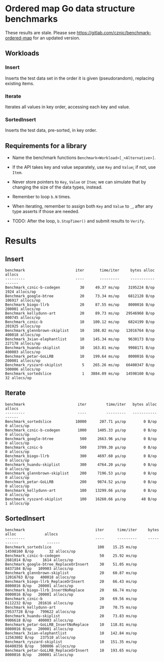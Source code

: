 # Ordered map Go data structure benchmarks

These results are stale.
Please see https://gitlab.com/cznic/benchmark-ordered-map for an updated version.

## Workloads

### Insert

Inserts the test data set in the order it is given (pseudorandom),
replacing existing items.

### Iterate

Iterates all values in key order, accessing each key and value.

### SortedInsert

Inserts the test data, pre-sorted, in key order.


## Requirements for a library

  - Name the benchmark functions
    `Benchmark<Workload>[_<Alternative>]`.

  - If the API takes key and value separately, use `Key` and `Value`;
    if not, use `Item`.

  - Never store pointers to `Key`, `Value` or `Item`; we can simulate
	that by changing the size of the data types, instead.

  - Remember to loop `b.N` times.

  - When iterating, remember to assign both `Key` and `Value` to `_`,
	after any type asserts if those are needed.

  - TODO: After the loop, `b.StopTimer()` and submit results to `Verify`.

# Results

## Insert
```
benchmark                       iter       time/iter     bytes alloc             allocs
---------                       ----       ---------     -----------             ------
Benchmark_cznic-b-codegen         30     49.37 ms/op    3195224 B/op     1924 allocs/op
Benchmark_google-btree            20     73.34 ms/op    6812128 B/op   106917 allocs/op
Benchmark_biogo-llrb              20     87.55 ms/op    8000016 B/op   200001 allocs/op
Benchmark_kellydunn-art           20     89.73 ms/op   29546968 B/op   800745 allocs/op
Benchmark_cznic-b                 10    100.12 ms/op    6824199 B/op   201925 allocs/op
Benchmark_glennbrown-skiplist     10    108.02 ms/op   12016764 B/op   400018 allocs/op
Benchmark_3xian-elephantlist      10    145.34 ms/op    9630173 B/op   227178 allocs/op
Benchmark_huandu-skiplist         10    163.81 ms/op    9908171 B/op   400003 allocs/op
Benchmark_petar-GoLLRB            10    199.64 ms/op    8000016 B/op   200001 allocs/op
Benchmark_ryszard-skiplist         5    265.26 ms/op   66400347 B/op   500006 allocs/op
Benchmark_sortedslice              1   3884.09 ms/op   14598160 B/op       32 allocs/op
```

## Iterate
```
benchmark                        iter         time/iter   bytes alloc        allocs
---------                        ----         ---------   -----------        ------
Benchmark_sortedslice           10000      207.71 μs/op        0 B/op   0 allocs/op
Benchmark_cznic-b-codegen        1000     1405.33 μs/op        0 B/op   0 allocs/op
Benchmark_google-btree            500     2663.96 μs/op        0 B/op   0 allocs/op
Benchmark_cznic-b                 500     3709.30 μs/op        0 B/op   0 allocs/op
Benchmark_biogo-llrb              300     4697.60 μs/op        0 B/op   0 allocs/op
Benchmark_huandu-skiplist         300     4764.20 μs/op        0 B/op   0 allocs/op
Benchmark_glennbrown-skiplist     200     7196.53 μs/op        0 B/op   0 allocs/op
Benchmark_petar-GoLLRB            200     9874.52 μs/op        0 B/op   0 allocs/op
Benchmark_kellydunn-art           100    13299.66 μs/op        0 B/op   0 allocs/op
Benchmark_ryszard-skiplist        100    16260.66 μs/op       48 B/op   1 allocs/op
```

## SortedInsert
```
benchmark                                iter      time/iter     bytes alloc             allocs
---------                                ----      ---------     -----------             ------
Benchmark_sortedslice                     100    15.25 ms/op   14598160 B/op       32 allocs/op
Benchmark_cznic-b-codegen                  50    25.92 ms/op    2681014 B/op     1614 allocs/op
Benchmark_google-btree_ReplaceOrInsert     30    51.05 ms/op    8437184 B/op   109903 allocs/op
Benchmark_glennbrown-skiplist              20    60.87 ms/op   12016763 B/op   400018 allocs/op
Benchmark_biogo-llrb_ReplaceOrInsert       20    66.43 ms/op    8000016 B/op   200001 allocs/op
Benchmark_biogo-llrb_InsertNoReplace       20    66.74 ms/op    8000016 B/op   200001 allocs/op
Benchmark_cznic-b                          20    69.56 ms/op    6112232 B/op   201616 allocs/op
Benchmark_kellydunn-art                    20    70.75 ms/op   29537728 B/op   799622 allocs/op
Benchmark_huandu-skiplist                  20    73.83 ms/op    9906618 B/op   400003 allocs/op
Benchmark_petar-GoLLRB_InsertNoReplace     10   118.81 ms/op    8000016 B/op   200001 allocs/op
Benchmark_3xian-elephantlist               10   142.84 ms/op   12563802 B/op   237510 allocs/op
Benchmark_ryszard-skiplist                 10   151.35 ms/op   66400356 B/op   500006 allocs/op
Benchmark_petar-GoLLRB_ReplaceOrInsert     10   193.65 ms/op    8000016 B/op   200001 allocs/op
```

